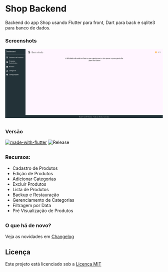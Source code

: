 # Shop Backend

Backend do app Shop usando Flutter para front, Dart para back e sqlite3 para banco de dados.
### Screenshots

<img src="screenshots/preview.png?raw=true">

##

### Versão
[![made-with-flutter](https://img.shields.io/badge/Made%20with-Flutter-1f425f.svg)](https://flutter.dev/)
![Release](https://img.shields.io/github/v/release/hendrilmendes/Shop-Backend)
##

### Recursos:

* Cadastro de Produtos
* Edição de Produtos
* Adicionar Categorias
* Excluir Produtos
* Lista de Produtos
* Backup e Restauração
* Gerenciamento de Categorias
* Filtragem por Data
* Pré Visualização de Produtos
##

### O que há de novo?

Veja as novidades em [Changelog](Changelog.md)
##

## Licença
Este projeto está licenciado sob a [Licença MIT](LICENSE.md)

